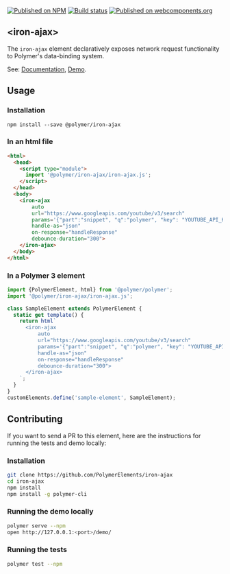 [![Published on NPM](https://img.shields.io/npm/v/@polymer/iron-ajax.svg)](https://www.npmjs.com/package/@polymer/iron-ajax)
[![Build status](https://travis-ci.org/PolymerElements/iron-ajax.svg?branch=master)](https://travis-ci.org/PolymerElements/iron-ajax)
[![Published on webcomponents.org](https://img.shields.io/badge/webcomponents.org-published-blue.svg)](https://webcomponents.org/element/@polymer/iron-ajax)

## &lt;iron-ajax&gt;

The `iron-ajax` element declaratively exposes network request functionality to
Polymer's data-binding system.

See: [Documentation](https://www.webcomponents.org/element/@polymer/iron-ajax),
  [Demo](https://www.webcomponents.org/element/@polymer/iron-ajax/demo/demo/index.html).

## Usage

### Installation
```
npm install --save @polymer/iron-ajax
```

### In an html file
```html
<html>
  <head>
    <script type="module">
      import '@polymer/iron-ajax/iron-ajax.js';
    </script>
  </head>
  <body>
    <iron-ajax
        auto
        url="https://www.googleapis.com/youtube/v3/search"
        params='{"part":"snippet", "q":"polymer", "key": "YOUTUBE_API_KEY", "type": "video"}'
        handle-as="json"
        on-response="handleResponse"
        debounce-duration="300">
    </iron-ajax>
  </body>
</html>
```

### In a Polymer 3 element
```js
import {PolymerElement, html} from '@polymer/polymer';
import '@polymer/iron-ajax/iron-ajax.js';

class SampleElement extends PolymerElement {
  static get template() {
    return html`
      <iron-ajax
          auto
          url="https://www.googleapis.com/youtube/v3/search"
          params='{"part":"snippet", "q":"polymer", "key": "YOUTUBE_API_KEY", "type": "video"}'
          handle-as="json"
          on-response="handleResponse"
          debounce-duration="300">
      </iron-ajax>
    `;
  }
}
customElements.define('sample-element', SampleElement);
```
## Contributing
If you want to send a PR to this element, here are
the instructions for running the tests and demo locally:

### Installation
```sh
git clone https://github.com/PolymerElements/iron-ajax
cd iron-ajax
npm install
npm install -g polymer-cli
```

### Running the demo locally
```sh
polymer serve --npm
open http://127.0.0.1:<port>/demo/
```

### Running the tests
```sh
polymer test --npm
```